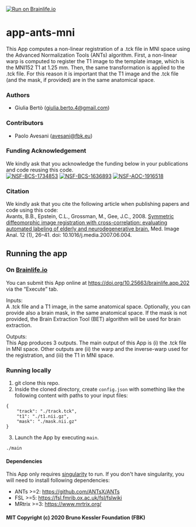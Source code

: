 [![Run on Brainlife.io](https://img.shields.io/badge/Brainlife-bl.app.202-blue.svg)](https://doi.org/10.25663/brainlife.app.202)

# app-ants-mni
This App computes a non-linear registration of a .tck file in MNI space using the Advanced Normalization Tools (ANTs) algorithm. First, a non-linear warp is computed to register the T1 image to the template image, which is the MNI152 T1 at 1.25 mm. Then, the same transformation is applied to the .tck file. For this reason it is important that the T1 image and the .tck file (and the mask, if provided) are in the same anatomical space.

### Authors
- Giulia Bertò (giulia.berto.4@gmail.com)

### Contributors
- Paolo Avesani (avesani@fbk.eu)

### Funding Acknowledgement
We kindly ask that you acknowledge the funding below in your publications and code reusing this code. \
[![NSF-BCS-1734853](https://img.shields.io/badge/NSF_BCS-1734853-blue.svg)](https://nsf.gov/awardsearch/showAward?AWD_ID=1734853)
[![NSF-BCS-1636893](https://img.shields.io/badge/NSF_BCS-1636893-blue.svg)](https://nsf.gov/awardsearch/showAward?AWD_ID=1636893)
[![NSF-AOC-1916518](https://img.shields.io/badge/NSF_AOC-1916518-blue.svg)](https://nsf.gov/awardsearch/showAward?AWD_ID=1916518)

### Citation
We kindly ask that you cite the following article when publishing papers and code using this code: \
Avants, B.B., Epstein, C.L., Grossman, M., Gee, J.C., 2008. [Symmetric diffeomorphic image registration with cross-correlation: evaluating automated labeling of elderly and neurodegenerative brain.](https://www.sciencedirect.com/science/article/pii/S1361841507000606) Med. Image Anal. 12 (1), 26–41. doi: 10.1016/j.media.2007.06.004.

## Running the app
### On [Brainlife.io](http://brainlife.io/) 
You can submit this App online at https://doi.org/10.25663/brainlife.app.202 via the “Execute” tab.

Inputs: \
A .tck file and a T1 image, in the same anatomical space. Optionally, you can provide also a brain mask, in the same anatomical space. If the mask is not provided, the Brain Extraction Tool (BET) algorithm will be used for brain extraction.

Outputs: \
This App produces 3 outputs. The main output of this App is (i) the .tck file in MNI space. Other outputs are (ii) the warp and the inverse-warp used for the registration, and (iii) the T1 in MNI space.

### Running locally
1. git clone this repo.
2. Inside the cloned directory, create `config.json` with something like the following content with paths to your input files:
```
{
    "track": "./track.tck",
    "t1": "./t1.nii.gz",
    "mask": "./mask.nii.gz"
}
```
3. Launch the App by executing `main`.
```
./main
```

#### Dependencies
This App only requires [singularity](https://sylabs.io/singularity/) to run. If you don't have singularity, you will need to install following dependencies:
* ANTs >=2: https://github.com/ANTsX/ANTs
* FSL >=5: https://fsl.fmrib.ox.ac.uk/fsl/fslwiki
* MRtrix >=3: https://www.mrtrix.org/

#### MIT Copyright (c) 2020 Bruno Kessler Foundation (FBK)
